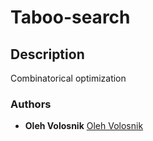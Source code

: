 # Taboo-search

## Description
Combinatorical optimization 

### Authors
* **Oleh Volosnik** [Oleh Volosnik](https://github.com/olegvolosnik)
